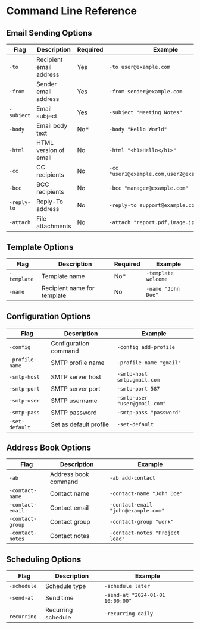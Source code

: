 # Command Line Reference

## Email Sending Options

| Flag | Description | Required | Example |
|------|-------------|-----------|----------|
| `-to` | Recipient email address | Yes | `-to user@example.com` |
| `-from` | Sender email address | Yes | `-from sender@example.com` |
| `-subject` | Email subject | Yes | `-subject "Meeting Notes"` |
| `-body` | Email body text | No* | `-body "Hello World"` |
| `-html` | HTML version of email | No | `-html "<h1>Hello</h1>"` |
| `-cc` | CC recipients | No | `-cc "user1@example.com,user2@example.com"` |
| `-bcc` | BCC recipients | No | `-bcc "manager@example.com"` |
| `-reply-to` | Reply-To address | No | `-reply-to support@example.com` |
| `-attach` | File attachments | No | `-attach "report.pdf,image.jpg"` |

## Template Options

| Flag | Description | Required | Example |
|------|-------------|-----------|----------|
| `-template` | Template name | No* | `-template welcome` |
| `-name` | Recipient name for template | No | `-name "John Doe"` |

## Configuration Options

| Flag | Description | Example |
|------|-------------|----------|
| `-config` | Configuration command | `-config add-profile` |
| `-profile-name` | SMTP profile name | `-profile-name "gmail"` |
| `-smtp-host` | SMTP server host | `-smtp-host smtp.gmail.com` |
| `-smtp-port` | SMTP server port | `-smtp-port 587` |
| `-smtp-user` | SMTP username | `-smtp-user "user@gmail.com"` |
| `-smtp-pass` | SMTP password | `-smtp-pass "password"` |
| `-set-default` | Set as default profile | `-set-default` |

## Address Book Options

| Flag | Description | Example |
|------|-------------|----------|
| `-ab` | Address book command | `-ab add-contact` |
| `-contact-name` | Contact name | `-contact-name "John Doe"` |
| `-contact-email` | Contact email | `-contact-email "john@example.com"` |
| `-contact-group` | Contact group | `-contact-group "work"` |
| `-contact-notes` | Contact notes | `-contact-notes "Project lead"` |

## Scheduling Options

| Flag | Description | Example |
|------|-------------|----------|
| `-schedule` | Schedule type | `-schedule later` |
| `-send-at` | Send time | `-send-at "2024-01-01 10:00:00"` |
| `-recurring` | Recurring schedule | `-recurring daily` |